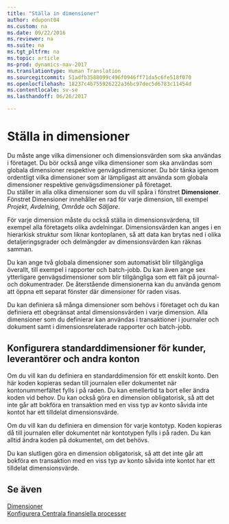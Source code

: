 ```yaml
---
title: "Ställa in dimensioner"
author: edupont04
ms.custom: na
ms.date: 09/22/2016
ms.reviewer: na
ms.suite: na
ms.tgt_pltfrm: na
ms.topic: article
ms-prod: dynamics-nav-2017
ms.translationtype: Human Translation
ms.sourcegitcommit: 51adfb3588099c496f0946ff71da5c6fe518f070
ms.openlocfilehash: 18237c4b755926222a36bc97dec5d6783c11454d
ms.contentlocale: sv-se
ms.lasthandoff: 06/26/2017

---
```


# <a name="set-up-dimensions"></a>Ställa in dimensioner
Du måste ange vilka dimensioner och dimensionsvärden som ska användas i företaget. Du bör också ange vilka dimensioner som ska användas som globala dimensioner respektive genvägsdimensioner. Du bör tänka igenom ordentligt vilka dimensioner som är lämpligast att använda som globala dimensioner respektive genvägsdimensioner på företaget.  
Du ställer in alla olika dimensioner som du vill spåra i fönstret **Dimensioner**. Fönstret Dimensioner innehåller en rad för varje dimension, till exempel *Projekt*, *Avdelning*, *Område* och *Säljare*.  

För varje dimension måste du också ställa in dimensionsvärdena, till exempel alla företagets olika avdelningar. Dimensionsvärden kan anges i en hierarkisk struktur som liknar kontoplanen, så att data kan brytas ned i olika detaljeringsgrader och delmängder av dimensionsvärden kan räknas samman.  

Du kan ange två globala dimensioner som automatiskt blir tillgängliga överallt, till exempel i rapporter och batch-jobb. Du kan även ange sex ytterligare genvägsdimensioner som blir tillgängliga som ett fält på journal- och dokumentrader. De återstående dimensionerna kan du använda genom att öppna ett separat fönster där dimensioner för raden visas.  

Du kan definiera så många dimensioner som behövs i företaget och du kan definiera ett obegränsat antal dimensionsvärden i varje dimension. Alla dimensioner som du definierar kan användas i transaktioner i journaler och dokument samt i dimensionsrelaterade rapporter och batch-jobb.  

## <a name="set-up-default-dimensions-for-customers-vendors-and-other-accounts"></a>Konfigurera standarddimensioner för kunder, leverantörer och andra konton
Om du vill kan du definiera en standarddimension för ett enskilt konto. Den här koden kopieras sedan till journalen eller dokumentet när kontonummerfältet fylls i på raden. Du kan emellertid ta bort eller ändra koden vid behov. Du kan också göra en dimension obligatorisk, så att det inte går att bokföra en transaktion med en viss typ av konto såvida inte kontot har ett tilldelat dimensionsvärde.  

Om du vill kan du definiera en dimension för varje kontotyp. Koden kopieras då till journalen eller dokumentet när kontotypen fylls i på raden. Du kan alltid ändra koden på dokumentet, om det behövs.  

Du kan slutligen göra en dimension obligatorisk, så att det inte går att bokföra en transaktion med en viss typ av konto såvida inte kontot har ett tilldelat dimensionsvärde.

## <a name="see-also"></a>Se även
[Dimensioner](finance-setup-dimensions.md)  
[Konfigurera Centrala finansiella processer](finance-setup-setup-finance-setup.md)

